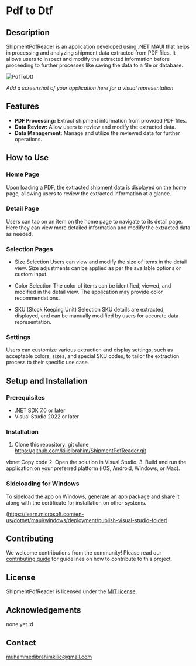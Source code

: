 # Pdf to Dtf

## Description

ShipmentPdfReader is an application developed using .NET MAUI that helps in processing and analyzing shipment data extracted from PDF files. It allows users to inspect and modify the extracted information before proceeding to further processes like saving the data to a file or database.

![PdfToDtf](https://github.com/kilicibrahim/ShipmentPdfReader/assets/80289487/4fe1aa4c-4fc0-46ec-8bf3-9b5f891f3422)

*Add a screenshot of your application here for a visual representation*

## Features

- **PDF Processing:** Extract shipment information from provided PDF files.
- **Data Review:** Allow users to review and modify the extracted data.
- **Data Management:** Manage and utilize the reviewed data for further operations.

## How to Use

### Home Page
Upon loading a PDF, the extracted shipment data is displayed on the home page, allowing users to review the extracted information at a glance.

### Detail Page
Users can tap on an item on the home page to navigate to its detail page. Here they can view more detailed information and modify the extracted data as needed.

### Selection Pages
- Size Selection
Users can view and modify the size of items in the detail view. Size adjustments can be applied as per the available options or custom input.

- Color Selection
The color of items can be identified, viewed, and modified in the detail view. The application may provide color recommendations.

- SKU (Stock Keeping Unit) Selection
SKU details are extracted, displayed, and can be manually modified by users for accurate data representation.
### Settings
Users can customize various extraction and display settings, such as acceptable colors, sizes, and special SKU codes, to tailor the extraction process to their specific use case.

## Setup and Installation

### Prerequisites
- .NET SDK 7.0 or later
- Visual Studio 2022 or later

### Installation
1. Clone this repository:
git clone https://github.com/kilicibrahim/ShipmentPdfReader.git

vbnet
Copy code
2. Open the solution in Visual Studio.
3. Build and run the application on your preferred platform (iOS, Android, Windows, or Mac).

### Sideloading for Windows
To sideload the app on Windows, generate an app package and share it along with the certificate for installation on other systems.

(https://learn.microsoft.com/en-us/dotnet/maui/windows/deployment/publish-visual-studio-folder)
## Contributing

We welcome contributions from the community! Please read our [contributing guide](/CONTRIBUTING.md) for guidelines on how to contribute to this project.

## License

ShipmentPdfReader is licensed under the [MIT license](/LICENSE).

## Acknowledgements

none yet :d
## Contact

muhammedibrahimkilic@gmail.com
